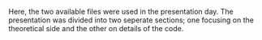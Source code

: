 Here, the two available files were used in the presentation day. The presentation was divided into two seperate sections; one focusing on the theoretical side and the other on details of the code.
